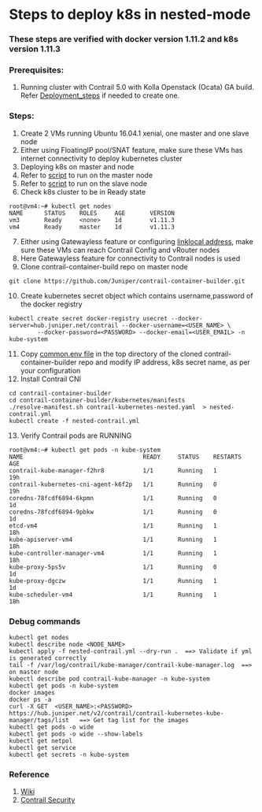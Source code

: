 # Steps to deploy k8s in nested-mode 
### These steps are verified with docker version 1.11.2 and k8s version 1.11.3

### Prerequisites:
1. Running cluster with Contrail 5.0 with Kolla Openstack (Ocata) GA build.
Refer [Deployment_steps](https://github.com/urao/contrail5_deployments/tree/master/ansible_deployer) if needed to create one.

### Steps:
1. Create 2 VMs running Ubuntu 16.04.1 xenial, one master and one slave node
2. Either using FloatingIP pool/SNAT feature, make sure these VMs has
   internet connectivity to deploy kubernetes cluster
3. Deploying k8s on master and node
4. Refer to [script](https://github.com/urao/contrail5_deployments/blob/master/k8s_nested_mode_deployment/files/run_on_master.sh) to run on the master node
5. Refer to [script](https://github.com/urao/contrail5_deployments/blob/master/k8s_nested_mode_deployment/files/run_on_node.sh) to run on the slave node
6. Check k8s cluster to be in Ready state
```
root@vm4:~# kubectl get nodes
NAME      STATUS    ROLES     AGE       VERSION
vm3       Ready     <none>    1d        v1.11.3
vm4       Ready     master    1d        v1.11.3
```
7. Either using Gatewayless feature or configuring [linklocal address](https://github.com/Juniper/contrail-kubernetes-docs/blob/master/install/kubernetes/nested-kubernetes.md), make 
   sure these VMs can reach Contrail Config and vRouter nodes
8. Here Gatewayless feature for connectivity to Contrail nodes is used
9. Clone contrail-container-build repo on master node
```
git clone https://github.com/Juniper/contrail-container-builder.git
```
10. Create kubernetes secret object which contains username,password of the docker registry
```
kubectl create secret docker-registry usecret --docker-server=hub.juniper.net/contrail --docker-username=<USER_NAME> \
        --docker-password=<PASSWORD> --docker-email=<USER_EMAIL> -n kube-system
```
11. Copy [common.env file](https://github.com/urao/contrail5_deployments/blob/master/k8s_nested_mode_deployment/files/common.env) in the top directory of the cloned contrail-container-builder repo and
    modify IP address, k8s secret name,  as per your configuration
12. Install Contrail CNI
```
cd contrail-container-builder
cd contrail-container-builder/kubernetes/manifests
./resolve-manifest.sh contrail-kubernetes-nested.yaml  > nested-contrail.yml
kubectl create -f nested-contrail.yml
```
13. Verify Contrail pods are RUNNING
```
root@vm4:~# kubectl get pods -n kube-system 
NAME                                  READY     STATUS    RESTARTS   AGE
contrail-kube-manager-f2hr8           1/1       Running   1          19h
contrail-kubernetes-cni-agent-k6f2p   1/1       Running   0          19h
coredns-78fcdf6894-6kpmn              1/1       Running   0          1d
coredns-78fcdf6894-9pbkw              1/1       Running   0          1d
etcd-vm4                              1/1       Running   1          18h
kube-apiserver-vm4                    1/1       Running   1          18h
kube-controller-manager-vm4           1/1       Running   1          18h
kube-proxy-5ps5v                      1/1       Running   0          1d
kube-proxy-dgczw                      1/1       Running   1          1d
kube-scheduler-vm4                    1/1       Running   1          18h
```

### Debug commands
```
kubectl get nodes
kubectl describe node <NODE_NAME>
kubectl apply -f nested-contrail.yml --dry-run .  ==> Validate if yml is generated correctly
tail -f /var/log/contrail/kube-manager/contrail-kube-manager.log  ==> on master node
kubectl describe pod contrail-kube-manager -n kube-system
kubectl get pods -n kube-system
docker images
docker ps -a
curl -X GET  <USER_NAME>:<PASSWORD> https://hub.juniper.net/v2/contrail/contrail-kubernetes-kube-manager/tags/list   ==> Get tag list for the images
kubectl get pods -o wide
kubectl get pods -o wide --show-labels
kubectl get netpol
kubectl get service
kubectl get secrets -n kube-system
```
### Reference
1. [Wiki](https://github.com/Juniper/contrail-kubernetes-docs/blob/master/install/kubernetes/nested-kubernetes.md)
2. [Contrail Security](https://github.com/fashaikh7/Contrail-Security/wiki/Contrail-Security-with-Kubernetes-(nested-mode)-on-OpenStack)
